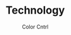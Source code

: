 ---
layout: 02-technology/general
permalink: "/technology/"

title: Technology
description: Color Cntrl desc here
author: Color Cntrl
tags:
- color-cntrl
---